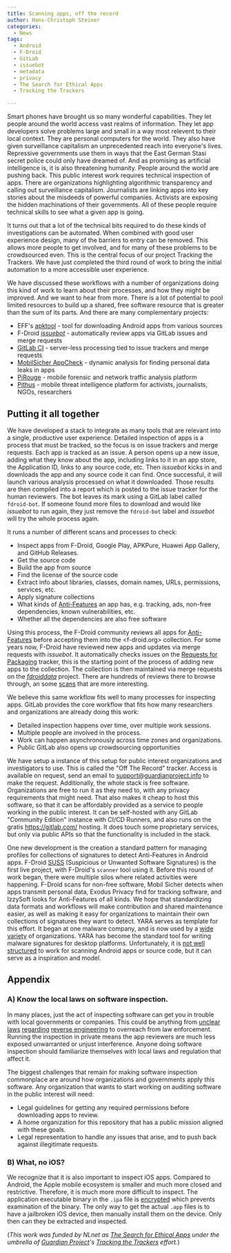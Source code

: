```yaml
---
title: Scanning apps, off the record
author: Hans-Christoph Steiner
categories:
  - News
tags:
  - Android
  - F-Droid
  - GitLab
  - issuebot
  - metadata
  - privacy
  - The Search for Ethical Apps
  - Tracking the Trackers

---
```


Smart phones have brought us so many wonderful capabilities.  They let people around the world access vast realms of information.  They let app developers solve problems large and small in a way most relevent to their local context.  They are personal computers for the world.  They also have given surveillance capitalism an unprecedented reach into everyone's lives. Repressive governments use them in ways that the East German Stasi secret police could only have dreamed of.  And as promising as artificial intelligence is, it is also threatening humanity.  People around the world are pushing back.  This public interest work requires technical inspection of apps.  There are organizations highlighting algorithmic transparency and calling out surveillance capitalism.  Journalists are linking apps into key stories about the misdeeds of powerful companies.  Activists are exposing the hidden machinations of their governments.  All of these people require technical skills to see what a given app is going.

It turns out that a lot of the technical bits required to do these kinds of investigations can be automated.  When combined with good user experience design, many of the barriers to entry can be removed.  This allows more people to get involved, and for many of these problems to be crowdsourced even.  This is the central focus of our project Tracking the Trackers.  We have just completed the third round of work to bring the initial automation to a more accessible user experience.

We have discussed these workflows with a number of organizations doing this kind of work to learn about their processes, and how they might be improved.  And we want to hear from more.  There is a lot of potential to pool limited resources to build up a shared, free software resource that is greater than the sum of its parts.  And there are many complementary projects:

* EFF's [apktool](https://github.com/EFForg/apkeep) - tool for downloading Android apps from various sources
* F-Droid [_issuebot_](https://f-droid.org/2020/12/21/announcing-issuebot.html) - automatically review apps via GitLab issues and merge requests
* [GitLab CI](https://about.gitlab.com/topics/ci-cd/) - server-less processing tied to issue trackers and merge requests
* [MobilSicher AppCheck](https://git.app-check.org/app-check) - dynamic analysis for finding personal data leaks in apps
* [PiRouge](https://pts-project.org/) - mobile forensic and network traffic analysis platform
* [Pithus](https://beta.pithus.org/about/) - mobile threat intelligence platform for activists, journalists, NGOs, researchers

## Putting it all together

We have developed a stack to integrate as many tools that are relevant into a single, productive user experience.  Detailed inspection of apps is a process that must be tracked, so the focus is on issue trackers and merge requests.  Each app is tracked as an issue.  A person opens up a new issue, adding what they know about the app, including links to it in an app store, the Application ID, links to any source code, etc.  Then _issuebot_ kicks in and downloads the app and any source code it can find.  Once successful, it will launch various analysis processed on what it downloaded.  Those results are then compiled into a report which is posted to the issue tracker for the human reviewers.  The bot leaves its mark using a GitLab label called `fdroid-bot`.  If someone found more files to download and would like _issuebot_ to run again, they just remove the `fdroid-bot` label and _issuebot_ will try the whole process again.

It runs a number of different scans and processes to check:

* Inspect apps from F-Droid, Google Play, APKPure, Huawei App Gallery, and GitHub Releases.
* Get the source code
* Build the app from source
* Find the license of the source code
* Extract info about libraries, classes, domain names, URLs, permissions, services, etc.
* Apply signature collections
* What kinds of [Anti-Features](https://f-droid.org/docs/Anti-Features) an app has, e.g. tracking, ads, non-free dependencies, known vulnerabilities, etc.
* Whether all the dependencies are also free software

Using this process, the F-Droid community reviews all apps for [Anti-Features](https://f-droid.org/docs/Anti-Features/) before accepting them into the <f-droid.org> collection.  For some years now, F-Droid have reviewed new apps and updates via merge requests with _issuebot_.  It automatically checks issues on the [Requests for Packaging](https://gitlab.com/fdroid/rfp/-/issues) tracker, this is the starting point of the process of adding new apps to the collection.  The collection is then maintained via merge requests on the [_fdroiddata_](https://gitlab.com/fdroid/fdroiddata/-/merge_requests) project.  There are hundreds of reviews there to browse through, an some [scans](https://gitlab.com/fdroid/rfp/-/issues/2224#note_1118052837) that are more interesting.

We believe this same workflow fits well to many processes for inspecting apps.  GitLab provides the core workflow that fits how many researchers and organizations are already doing this work:

* Detailed inspection happens over time, over multiple work sessions.
* Multiple people are involved in the process.
* Work can happen asynchronously across time zones and organizations.
* Public GitLab also opens up crowdsourcing opportunities

We have setup a instance of this setup for public interest organizations and investigators to use.  This is called the "Off The Record" tracker.  Access is available on request, send an email to <support@guardianproject.info> to make the request.  Additionally, the whole stack is free software.  Organizations are free to run it as they need to, with any privacy requirements that might need.  That also makes it cheap to host this software, so that it can be affordably provided as a service to people working in the public interest.  It can be self-hosted with any GitLab "Community Edition" instance with CI/CD Runners, and also runs on the gratis <https://gitlab.com/> hosting.    It does touch some proprietary services, but only via public APIs so that the functionality is included in the stack.

One new development is the creation a standard pattern for managing profiles for collections of signatures to detect Anti-Features in Android apps.  F-Droid [SUSS](https://gitlab.com/fdroid/suss) (Suspicious or Unwanted Software Signatures) is the first live project, with F-Droid's `scanner` tool using it. Before this round of work began, there were multiple silos where related activities were happening.  F-Droid scans for non-free software, Mobil Sicher detects when apps transmit personal data, Exodus Privacy find for tracking software, and IzzySoft looks for Anti-Features of all kinds.  We hope that standardizing data formats and workflows will make contribution and shared maintenance easier, as well as making it easy for organizations to maintain their own collections of signatures they want to detect.  YARA serves as template for this effort. It began at one malware company, and is now used by a [wide variety](https://virustotal.github.io/yara/#who-s-using-yara) of organizations. YARA has become the standard tool for writing malware signatures for desktop platforms.  Unfortunately, it is [not well structured](https://github.com/VirusTotal/yara/issues/1145) to work for scanning Android apps or source code, but it can serve as a inspiration and model.

## Appendix

### A) Know the local laws on software inspection.

In many places, just the act of inspecting software can get you in trouble with local governments or companies.  This could be anything from [unclear laws](https://www.vidstromlabs.com/blog/the-legal-boundaries-of-reverse-engineering-in-the-eu/) [regarding](https://www.eff.org/issues/coders/reverse-engineering-faq) [reverse engineering](https://www.twobirds.com/en/insights/2020/germany/vertraglicher-ausschluss-von-reverse-engineering) to overreach from law enforcement.  Running the inspection in private means the app reviewers are much less exposed unwarranted or unjust interference.  Anyone doing software inspection should familiarize themselves with local laws and regulation that affect it.

The biggest challenges that remain for making software inspection commonplace are around how organizations and governments apply this software.  Any organization that wants to start working on auditing software in the public interest will need:

* Legal guidelines for getting any required permissions before downloading apps to review.
* A home organization for this repository that has a public mission aligned with these goals.
* Legal representation to handle any issues that arise, and to push back against illegitimate requests.

### B) What, no iOS?

We recognize that it is also important to inspect iOS apps.  Compared to Android, the Apple mobile ecosystem is smaller and much more closed and restrictive.  Therefore, it is much more more difficult to inspect.  The application executable binary in the `.ipa` file is [encrypted](https://stackoverflow.com/questions/5784169/does-apple-modify-ios-application-executables-on-apps-submitted-to-the-app-store/5784332#5784332) which prevents examination of the binary.  The only way to get the actual `.app` files is to have a jailbroken iOS device, then manually install them on the device.    Only then can they be extracted and inspected.

(_This work was funded by NLnet as [The Search for Ethical Apps](https://nlnet.nl/project/EthicalApps/) under the umbrella of [Guardian Project](https://guardianproject.info/2022/09/01/the-search-for-ethical-apps-lets-start-with-governments/)'s [Tracking the Trackers](https://guardianproject.info/tags/tracking-the-trackers/) effort._)
